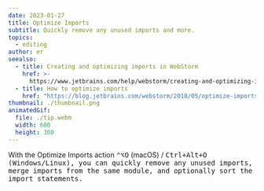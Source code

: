 ```yaml
---
date: 2023-01-27
title: Optimize Imports
subtitle: Quickly remove any unused imports and more.
topics:
  - editing
author: er
seealso:
  - title: Creating and optimizing imports in WebStorm
    href: >-
      https://www.jetbrains.com/help/webstorm/creating-and-optimizing-imports.html
  - title: How to optimize imports
    href: "https://blog.jetbrains.com/webstorm/2018/05/optimize-imports-in-webstorm/"
thumbnail: ./thumbnail.png
animatedGif:
  file: ./tip.webm
  width: 600
  height: 300
---
```


With the Optimize Imports action <kbd>⌃⌥O</kbd> (macOS) / <kbd>Ctrl+Alt+O<kbd/> (Windows/Linux), you can quickly remove any unused imports, merge imports from the same module, and optionally sort the import statements.

